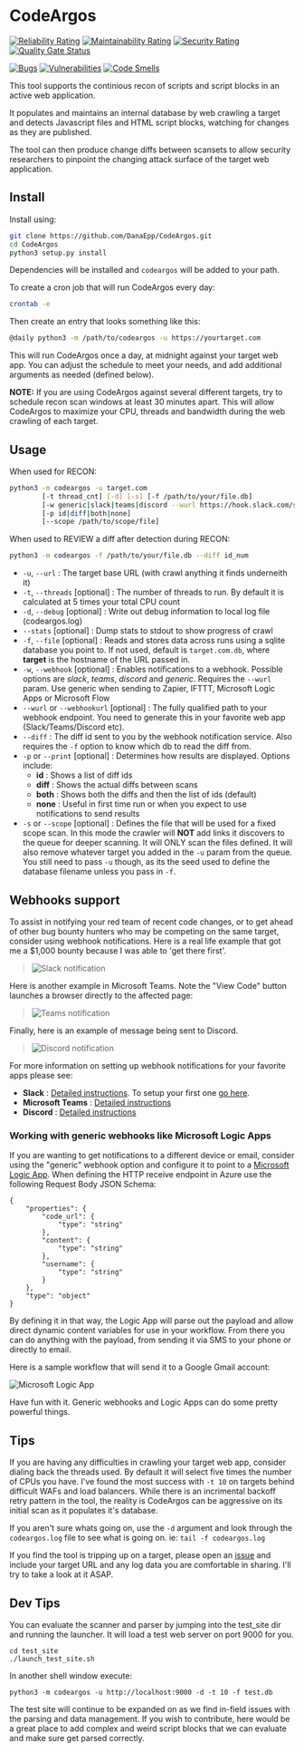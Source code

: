 # CodeArgos
[![Reliability Rating](https://sonarcloud.io/api/project_badges/measure?project=codeargos-github&metric=reliability_rating)](https://sonarcloud.io/dashboard?id=codeargos-github)
[![Maintainability Rating](https://sonarcloud.io/api/project_badges/measure?project=codeargos-github&metric=sqale_rating)](https://sonarcloud.io/dashboard?id=codeargos-github)
[![Security Rating](https://sonarcloud.io/api/project_badges/measure?project=codeargos-github&metric=security_rating)](https://sonarcloud.io/dashboard?id=codeargos-github)
[![Quality Gate Status](https://sonarcloud.io/api/project_badges/measure?project=codeargos-github&metric=alert_status)](https://sonarcloud.io/dashboard?id=codeargos-github)

[![Bugs](https://sonarcloud.io/api/project_badges/measure?project=codeargos-github&metric=bugs)](https://sonarcloud.io/dashboard?id=codeargos-github)
[![Vulnerabilities](https://sonarcloud.io/api/project_badges/measure?project=codeargos-github&metric=vulnerabilities)](https://sonarcloud.io/dashboard?id=codeargos-github)
[![Code Smells](https://sonarcloud.io/api/project_badges/measure?project=codeargos-github&metric=code_smells)](https://sonarcloud.io/dashboard?id=codeargos-github)

This tool supports the continious recon of scripts and script blocks in an active web application. 

It populates and maintains an internal database by web crawling a target and detects Javascript files and HTML script blocks, watching for changes as they are published. 

The tool can then produce change diffs between scansets to allow security researchers to pinpoint the changing attack surface of the target web application.
## Install
Install using:
```bash 
git clone https://github.com/DanaEpp/CodeArgos.git 
cd CodeArgos
python3 setup.py install 
```
Dependencies will be installed and `codeargos` will be added to your path.

To create a cron job that will run CodeArgos every day:
```bash
crontab -e
```
Then create an entry that looks something like this:

```bash
@daily python3 -m /path/to/codeargos -u https://yourtarget.com
```

This will run CodeArgos once a day, at midnight against your target web app. You can adjust the schedule to meet your needs, and add additional arguments as needed (defined below).

**NOTE:** If you are using CodeArgos against several different targets, try to schedule recon scan windows at least 30 minutes apart. This will allow CodeArgos to maximize your CPU, threads and bandwidth during the web crawling of each target.

## Usage
When used for RECON:
```bash 
python3 -m codeargos -u target.com 
        [-t thread_cnt] [-d] [-s] [-f /path/to/your/file.db] 
        [-w generic|slack|teams|discord --wurl https://hook.slack.com/some/webhook]
        [-p id|diff|both|none]
        [--scope /path/to/scope/file]
```

When used to REVIEW a diff after detection during RECON:
```bash 
python3 -m codeargos -f /path/to/your/file.db --diff id_num
```

* `-u`, `--url` : The target base URL (with crawl anything it finds underneith it)
* `-t`, `--threads` [optional] : The number of threads to run. By default it is calculated at 5 times your total CPU count
* `-d`, `--debug` [optional] : Write out debug information to local log file (codeargos.log)
* `--stats` [optional] : Dump stats to stdout to show progress of crawl
* `-f`, `--file` [optional] : Reads and stores data across runs using a sqlite database you point to. If not used, default is `target.com.db`, where **target** is the hostname of the URL passed in.
* `-w`, `--webhook` [optional] : Enables notifications to a webhook. Possible options are *slack*, *teams*, *discord* and *generic*. Requires the `--wurl` param. Use generic when sending to Zapier, IFTTT, Microsoft Logic Apps or Microsoft Flow
* `--wurl` or `--webhookurl` [optional] : The fully qualified path to your webhook endpoint. You need to generate this in your favorite web app (Slack/Teams/Discord etc).
* `--diff` : The diff id sent to you by the webhook notification service. Also requires the `-f` option to know which db to read the diff from.
* `-p` or `--print` [optional] : Determines how results are displayed. Options include:
  *  **id** : Shows a list of diff ids
  *  **diff** : Shows the actual diffs between scans
  *  **both** : Shows both the diffs and then the list of ids (default)
  *  **none** : Useful in first time run or when you expect to use notifications to send results
*  `-s` or `--scope` [optional] : Defines the file that will be used for a fixed scope scan. In this mode the crawler will **NOT** add links it discovers to the queue for deeper scanning. It will ONLY scan the files defined. It will also remove whatever target you added in the `-u` param from the queue. You still need to pass `-u` though, as its the seed used to define the database filename unless you pass in `-f`.

## Webhooks support
To assist in notifying your red team of recent code changes, or to get ahead of other bug bounty hunters who may be competing on the same target, consider using webhook notifications. Here is a real life example that got me a $1,000 bounty because I was able to 'get there first'.

> ![Slack notification](images/CodeArgos-Slack-Notification.png)

Here is another example in Microsoft Teams. Note the "View Code" button launches a browser directly to the affected page:

> ![Teams notification](images/CodeArgos-Teams-Notification.png)

Finally, here is an example of message being sent to Discord.

> ![Discord notification](images/CodeArgos-Discord-Notification.png)

For more information on setting up webhook notifications for your favorite apps please see:
* **Slack** : [Detailed instructions](https://api.slack.com/messaging/webhooks). To setup your first one [go here](https://my.slack.com/services/new/incoming-webhook/).
* **Microsoft Teams** : [Detailed instructions](https://docs.microsoft.com/en-us/microsoftteams/platform/webhooks-and-connectors/how-to/add-incoming-webhook)
* **Discord** : [Detailed instructions](https://support.discord.com/hc/en-us/articles/228383668-Intro-to-Webhooks)

### Working with generic webhooks like Microsoft Logic Apps
If you are wanting to get notifications to a different device or email, consider using the "generic" webhook option and configure it to point to a [Microsoft Logic App](https://azure.microsoft.com/en-us/services/logic-apps/). When defining the HTTP receive endpoint in Azure use the following Request Body JSON Schema:

```
{
    "properties": {
        "code_url": {
            "type": "string"
        },
        "content": {
            "type": "string"
        },
        "username": {
            "type": "string"
        }
    },
    "type": "object"
}
```

By defining it in that way, the Logic App will parse out the payload and allow direct dynamic content variables for use in your workflow. From there you can do anything with the payload, from sending it via SMS to your phone or directly to email.

Here is a sample workflow that will send it to a Google Gmail account:

![Microsoft Logic App](images/CodeArgos-LogicApp.png)

Have fun with it. Generic webhooks and Logic Apps can do some pretty powerful things.

## Tips
If you are having any difficulties in crawling your target web app, consider dialing back the threads used. By default it will select five times the number of CPUs you have. I've found the most success with `-t 10` on targets behind difficult WAFs and load balancers. While there is an incrimental backoff retry pattern in the tool, the reality is CodeArgos can be aggressive on its initial scan as it populates it's database. 

If you aren't sure whats going on, use the `-d` argument and look through the `codeargos.log` file to see what is going on. ie: `tail -f codeargos.log` 

If you find the tool is tripping up on a target, please open an [issue](https://github.com/DanaEpp/CodeArgos/issues) and include your target URL and any log data you are comfortable in sharing. I'll try to take a look at it ASAP.

## Dev Tips
You can evaluate the scanner and parser by jumping into the test_site dir and running the launcher. It will load a test web server on port 9000 for you.

```
cd test_site
./launch_test_site.sh
```
In another shell window execute:
```
python3 -m codeargos -u http://localhost:9000 -d -t 10 -f test.db
```
The test site will continue to be expanded on as we find in-field issues with the parsing and data management. If you wish to contribute, here would be a great place to add complex and weird script blocks that we can evaluate and make sure get parsed correctly.

